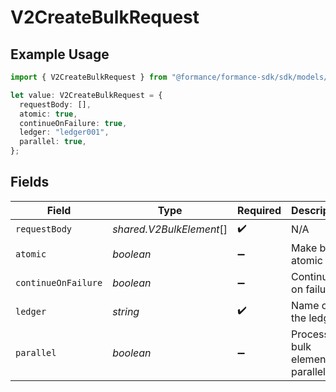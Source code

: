 # V2CreateBulkRequest

## Example Usage

```typescript
import { V2CreateBulkRequest } from "@formance/formance-sdk/sdk/models/operations";

let value: V2CreateBulkRequest = {
  requestBody: [],
  atomic: true,
  continueOnFailure: true,
  ledger: "ledger001",
  parallel: true,
};
```

## Fields

| Field                             | Type                              | Required                          | Description                       | Example                           |
| --------------------------------- | --------------------------------- | --------------------------------- | --------------------------------- | --------------------------------- |
| `requestBody`                     | *shared.V2BulkElement*[]          | :heavy_check_mark:                | N/A                               |                                   |
| `atomic`                          | *boolean*                         | :heavy_minus_sign:                | Make bulk atomic                  | true                              |
| `continueOnFailure`               | *boolean*                         | :heavy_minus_sign:                | Continue on failure               | true                              |
| `ledger`                          | *string*                          | :heavy_check_mark:                | Name of the ledger.               | ledger001                         |
| `parallel`                        | *boolean*                         | :heavy_minus_sign:                | Process bulk elements in parallel | true                              |